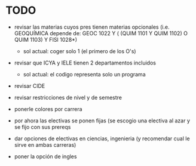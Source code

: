 ﻿# TODO

* revisar las materias cuyos pres tienen materias opcionales (i.e. GEOQUÍMICA depende de: GEOC 1022 Y ( (QUIM 1101 Y QUIM 1102) O QUIM 1103) Y FISI 1028*)

	- sol actual: coger solo 1 (el primero de los O's)

* revisar que ICYA y IELE tienen 2 departamentos incluidos

	- sol actual: el codigo representa solo un programa

* revisar CIDE

* revisar restricciones de nivel y de semestre

* ponerle colores por carrera

* por ahora las electivas se ponen fijas (se escogio una electiva al azar y se fijo con sus prereqs

* dar opciones de electivas en ciencias, ingenieria (y recomendar cual le sirve en ambas carreras)

* poner la opción de ingles
